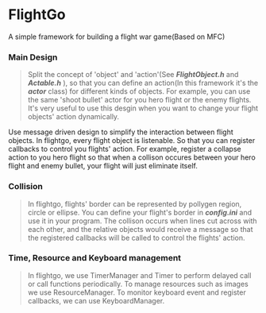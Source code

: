 # FlightGo
A simple framework for building a flight war game(Based on MFC)
  
  
### Main Design
>  Split the concept of 'object' and 'action'(See ***FlightObject.h*** and ***Actable.h*** ), so that 
you can define an action(In this framework it's the ***actor*** class) for different kinds of objects.
For example, you can use the same 'shoot bullet' actor for you hero flight or the enemy flights. It's 
very useful to use this desgin when you want to change your flight objects' action dynamically.  
>  
Use message driven design to simplify the interaction between flight objects. In flightgo, every flight object 
is listenable. So that you can register callbacks to control you flights' action. For example, register a collapse 
action to you hero flight so that when a collison occures between your hero flight and enemy bullet, your flight will just 
eliminate itself.  
>    
### Collision
>  In flightgo, flights' border can be represented by pollygen region, circle or ellipse. You can define your flight's border in ***config.ini*** and use it in your program. The collison occurs when lines cut across with each other, and the relative objects 
would receive a message so that the registered callbacks will be called to control the flights' action.
>  
### Time, Resource and Keyboard management
>  In flightgo, we use TimerManager and Timer to perform delayed call or call functions periodically. To manage resources such as 
images we use ResourceManager. To monitor keyboard event and register callbacks, we can use KeyboardManager.
